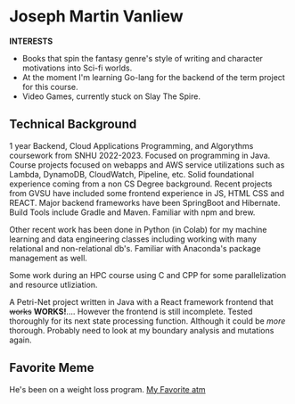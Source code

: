# Joseph Martin Vanliew

**INTERESTS**
* Books that spin the fantasy genre's style of writing and character motivations into Sci-fi worlds. 
* At the moment I'm learning Go-lang for the backend of the term project for this course.
* Video Games, currently stuck on Slay The Spire.

## Technical Background

1 year Backend, Cloud Applications Programming, and Algorythms coursework from SNHU 2022-2023. Focused on
programming in Java. Course projects focused on webapps and AWS service utilizations such as
Lambda, DynamoDB, CloudWatch, Pipeline, etc. Solid foundational experience coming from a non 
CS Degree background. Recent projects from GVSU have included some frontend experience in JS,
HTML CSS and REACT. Major backend frameworks have been SpringBoot and Hibernate. Build Tools include Gradle
and Maven. Familiar with npm and brew. 

Other recent work has been done in Python (in Colab) for my machine learning and data engineering classes including 
working with many relational and non-relational db's. Familiar with Anaconda's package management as well. 

Some work during an HPC course using C and CPP for some parallelization and resource utliziation. 

A Petri-Net project written in Java with a React framework frontend that ~~works~~ **WORKS!**.... However the frontend is still
incomplete. Tested thoroughly for its next state processing function. Although it could be *more* thorough. Probably
need to look at my boundary analysis and mutations again. 

## Favorite Meme

He's been on a weight loss program.
[My Favorite atm](https://i.chzbgr.com/full/9440777472/h972CA3E2/in-philadelphia-charlie-explaining-pepe-silvia-me-explaining-my-cat-why-he-cant-have-more-food)




